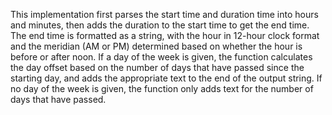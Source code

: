 This implementation first parses the start time and duration time into hours and minutes, then adds the duration to the start time to get the end time. The end time is formatted as a string, with the hour in 12-hour clock format and the meridian (AM or PM) determined based on whether the hour is before or after noon. If a day of the week is given, the function calculates the day offset based on the number of days that have passed since the starting day, and adds the appropriate text to the end of the output string. If no day of the week is given, the function only adds text for the number of days that have passed.